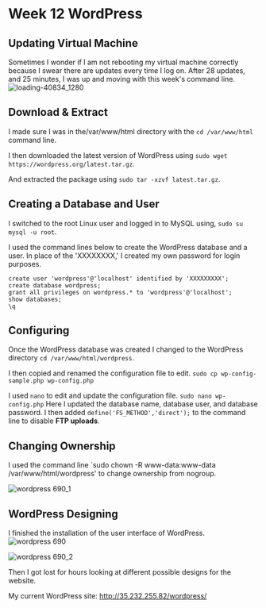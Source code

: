 # Week 12 WordPress
## Updating Virtual Machine

Sometimes I wonder if I am not rebooting my virtual machine correctly because I swear there are updates every time I log on. 
After 28 updates, and 25 minutes, I was up and moving with this week's command line.
![loading-40834_1280](https://github.com/JConley1344/SysLib690/assets/157387139/2ebe1b6f-1893-4552-9767-fdac8b809f76)

## Download & Extract
I made sure I was in the/var/www/html directory with the `cd /var/www/html` command line.

I then downloaded the latest version of WordPress using `sudo wget https://wordpress.org/latest.tar.gz`.

And extracted the package using `sudo tar -xzvf latest.tar.gz`.

## Creating a Database and User
I switched to the root Linux user and logged in to MySQL using,
`sudo su
mysql -u root`.

I used the command lines below to create the WordPress database and a user. In place of the 'XXXXXXXX,' I created my own password for login purposes.

```
create user 'wordpress'@'localhost' identified by 'XXXXXXXXX';
create database wordpress;
grant all privileges on wordpress.* to 'wordpress'@'localhost';
show databases;
\q
```

## Configuring
Once the WordPress database was created I changed to the WordPress directory `cd /var/www/html/wordpress`.

I then copied and renamed the configuration file to edit. `sudo cp wp-config-sample.php wp-config.php`

I used `nano` to edit and update the configuration file. `sudo nano wp-config.php` Here I updated the database name, database user, and database password. 
I then added `define('FS_METHOD','direct');` to the command line to disable **FTP uploads**. 

## Changing Ownership

I used the command line `sudo chown -R www-data:www-data /var/www/html/wordpress' to change ownership from nogroup. 

![wordpress 690_1](https://github.com/JConley1344/SysLib690/assets/157387139/1ed7992a-a7cc-44a3-8c52-510100ac2dba)

## WordPress Designing 

I finished the installation of the user interface of WordPress.
![wordpress 690](https://github.com/JConley1344/SysLib690/assets/157387139/285770c8-830d-4db3-8149-37954706514e)

![wordpress 690_2](https://github.com/JConley1344/SysLib690/assets/157387139/6318f318-8ee8-45d5-af79-6cb72ef79a37)

Then I got lost for hours looking at different possible designs for the website.

My current WordPress site:
http://35.232.255.82/wordpress/
